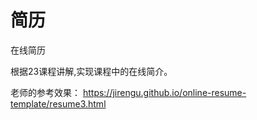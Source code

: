 # 简历

在线简历

根据23课程讲解,实现课程中的在线简介。

老师的参考效果： https://jirengu.github.io/online-resume-template/resume3.html

